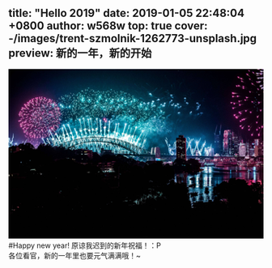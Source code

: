 title: "Hello 2019"
date: 2019-01-05 22:48:04 +0800
author: w568w
top: true
cover: -/images/trent-szmolnik-1262773-unsplash.jpg
preview: 新的一年，新的开始
---
![Photo by Trent Szmolnik on Unsplash](images/trent-szmolnik-1262773-unsplash.jpg)
#Happy new year!
原谅我迟到的新年祝福！：P  
各位看官，新的一年里也要元气满满哦！~